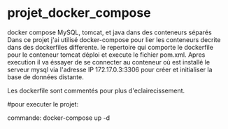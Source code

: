 # projet_docker_compose
docker compose MySQL, tomcat, et java dans des conteneurs séparés
Dans ce projet j'ai utilisé docker-compose pour lier les conteneurs decrite dans des dockerfiles differente.
le repertoire qui comporte le dockerfile pour le conteneur tomcat déploi et execute le fichier pom.xml.
Apres execution il va éssayer de se connecter au conteneur où est installé le serveur mysql via l'adresse IP 172.17.0.3:3306 pour créer et initialiser  la base de données distante.

Les dockerfile sont commentés pour plus d'eclairecissement. 

#pour executer le projet:

commande: docker-compose up -d 
